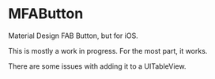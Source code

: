 MFAButton
=========

Material Design FAB Button, but for iOS. 

This is mostly a work in progress. For the most part, it works. 

There are some issues with adding it to a UITableView. 
